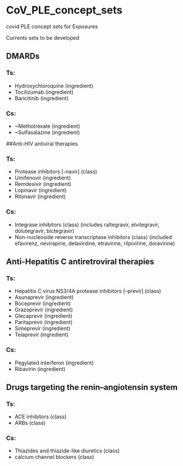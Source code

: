 # CoV_PLE_concept_sets
covid PLE concept sets for Exposures

Currents sets to be developed 

## DMARDs

### Ts:
* Hydroxychloroquine (ingredient)
* Tocilizumab (ingredient)
* Baricitinib (ingredient)
### Cs: 
* ~Methotrexate (ingredient)
* ~Sulfasalazine (ingredient)

##Anti-HIV antiviral therapies

### Ts:
* Protease inhibitors [-navir] (class)
* Umifenovir (ingredient)
* Remdesivir (ingredient)
*	Lopinavir (ingredient) 
*	Ritonavir (ingredient)

### Cs: 
*	Integrase inhibitors (class) (includes raltegravir, elvitegravir, dolutegravir, bictegravir)
*	Non-nucleoside reverse transcriptase inhibitors (class) (included efavirenz, nevirapine, delavirdine, etravirine, rilpivirine, doravirine)

## Anti-Hepatitis C antiretroviral therapies
### Ts:
*	Hepatitis C virus NS3/4A protease inhibitors [–previr] (class)
*	Asunaprevir (ingredient)
*	Boceprevir (ingredient)
*	Grazoprevir (ingredient)
* Glecaprevir (ingredient)
*	Paritaprevir (ingredient)
*	Simeprevir (ingredient)
*	Telaprevir (ingredient)

### Cs:
*	Pegylated interferon (ingredient)
*	Ribavirin (ingredient)


## Drugs targeting the renin–angiotensin system
### Ts:
* ACE inhibitors (class)
* ARBs (class)
### Cs: 
* Thiazides and thiazide-like diuretics (class) 
* calcium channel blockers (class)



